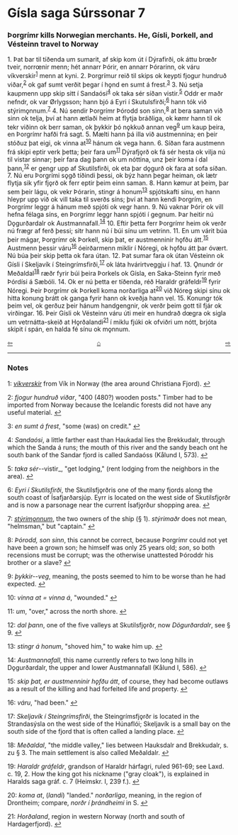 # Gísla saga Súrssonar 7

###  Þorgrímr kills Norwegian merchants. He, Gísli, Þorkell, and Vésteinn travel to Norway

1\. Þat bar til tíðenda um sumarit, af skip kom út í Dýrafirði, ok áttu br&oelig;ðr tveir, norr&oelig;nir menn; hét annarr Þórir, en annarr Þórarinn, ok váru víkverskir<sup id="a1">[1](#myfootnote1)</sup> menn at kyni. 2. Þorgrímur reið til skips ok keypti fjogur hundruð viðar,<sup id="a2">[2](#myfootnote2)</sup> ok gaf sumt verðit þegar í h&#x1EB;nd en sumt á frest.<sup id="a3">[3](#myfootnote3)</sup> 3. Nú setja kaupmenn upp skip sitt í Sandaósi<sup id="a4">[4](#myfootnote4)</sup> ok taka sér síðan vistir.<sup id="a5">[5](#myfootnote5)</sup> Oddr er maðr nefndr, ok var &Oslash;rlygsson; hann bjó á Eyri í Skutulsfirði;<sup id="a6">[6](#myfootnote6)</sup> hann tók við stýrim&#x1EB;nnum.<sup id="a7">[7](#myfootnote7)</sup> 4. Nú sendir Þorgrímr Þórodd son sinn,<sup id="a8">[8](#myfootnote8)</sup> at bera saman við sinn ok telja, því at hann ætlaði heim at flytja bráðliga, ok k&oslash;mr hann til ok tekr viðinn ok berr saman, ok þykkir þó n&#x1EB;kkuð annan veg<sup id="a9">[9](#myfootnote9)</sup> um kaup þeira, en Þorgrímr hafði frá sagt. 5. Mælti hann þá illa við austmennina; en þeir stóðuz þat eigi, ok vinna at<sup id="a10">[10](#myfootnote10)</sup> hánum ok vega hann. 6. Síðan fara austmenn frá skipi eptir verk þetta; þeir fara um<sup id="a11">[11](#myfootnote11)</sup> Dýrafj&#x1EB;rð ok fá sér hesta ok vilja nú til vistar sinnar; þeir fara dag þann ok um nóttina, unz þeir koma í dal þann,<sup id="a12">[12](#myfootnote12)</sup> er gengr upp af Skutilsfirði, ok eta þar d&#x1EB;gurð ok fara at sofa síðan. 7. Nú eru Þorgrími s&#x1EB;gð tíðindi þessi, ok býz hann þegar heiman, ok lætr flytja sik yfir fj&#x1EB;rð ok ferr eptir þeim einn saman. 8. Hann k&oslash;mur at þeim, þar sem þeir lágu, ok vekr Þórarin, stingr á honum<sup id="a13">[13](#myfootnote13)</sup> spjótskafti sínu, en hann hleypr upp við ok vill taka til sverðs síns; því at hann kendi Þorgrím, en Þorgrímr leggr á hánum með spjóti ok vegr hann. 9. Nú vaknar Þórir ok vill hefna félaga síns, en Þorgrímr leggr hann spjóti í gegnum. Þar heitir nú D&#x1EB;gurðardalr ok Austmannafall.<sup id="a14">[14](#myfootnote14)</sup> 10. Eftir þetta ferr Þorgrímr heim ok verðr nú frægr af ferð þessi; sitr hann nú í búi sínu um vetrinn. 11. En um várit búa þeir mágar, Þorgrímr ok Þorkell, skip þat, er austmenninir h&#x1EB;fðu átt.<sup id="a15">[15](#myfootnote15)</sup> Austmenn þessir váru<sup id="a16">[16](#myfootnote16)</sup> óeirðarmenn miklir í Nóregi, ok h&#x1EB;fðu átt þar óvært. Nú búa þeir skip þetta ok fara útan. 12. Þat sumar fara ok útan Vésteinn ok Gísli í Skeljavík í Steingrímsfirði,<sup id="a17">[17](#myfootnote17)</sup> ok láta hvárirtveggju í haf. 13. Ǫnundr ór Meðaldal<sup id="a18">[18](#myfootnote18)</sup> ræðr fyrir búi þeira Þorkels ok Gísla, en Saka-Steinn fyrir með Þórdísi á Sæbóli. 14. Ok er nú þetta er tíðenda, réð Haraldr gráfeldr<sup id="a19">[19](#myfootnote19)</sup> fyrir Nóregi. Þeir Þorgrímr ok Þorkell koma norðarliga at<sup id="a20">[20](#myfootnote20)</sup> við Nóreg skipi sínu ok hitta konung brátt ok ganga fyrir hann ok kveðja hann vel. 15. Konungr tók þeim vel, ok gerðuz þeir hánum handgengnir, ok verðr þeim gott til fjár ok virðingar. 16. Þeir Gísli ok Vésteinn váru úti meir en hundrað d&oelig;gra ok sigla um vetrnátta-skeið at H&#x1EB;rðalandi<sup id="a21">[21](#myfootnote21)</sup> í miklu fjúki ok ofviðri um nótt, brjóta skipit í spán, en halda fé sínu ok m&#x1EB;nnum.

<div style="float: left"><a href="http://rcblack.net/Gisla_saga/Gisla_6">⇦</a></div>
<div style="float: right"><a href="http://rcblack.net/Gisla_saga/Gisla_8">⇨</a></div>
<div style="margin: 0 auto; width: 100px;"><a href="http://rcblack.net/Gisla_saga/Gisla_home">&#8962;</a></div>

---

### Notes

<a name="myfootnote1" id="f1">1</a>:
 [_víkverskir_](https://old-norse.net/html/v.php#v%C3%ADkverjar2) from Vík in Norway (the area around Christiana Fjord).
[↩](#a1)

<a name="myfootnote2" id="f2">2</a>:
 _fjogur hundruð viðar_, "400 (480?) wooden posts." Timber had to be imported from Norway because the Icelandic forests did not have any useful material.
[↩](#a2)

<a name="myfootnote3" id="f3">3</a>:
 _en sumt á frest_, "some (was) on credit."
[↩](#a3)

<a name="myfootnote4" id="f4">4</a>:
 _Sandaósi_, a little farther east than Haukadal lies the Brekkudalr, through which the Sanda á runs; the mouth of this river and the sandy beach ont he south bank of the Sandar fjord is called Sandaóss (Kålund I, 573).
[↩](#a4)

<a name="myfootnote5" id="f5">5</a>:
 _taka sér_--vistir_, "get lodging," (rent lodging from the neighbors in the area).
[↩](#a5)

<a name="myfootnote6" id="f6">6</a>:
 _Eyri í Skutilsfirði_, the Skutilsfj&#x1EB;rðris one of the many fjords along the south coast of Ísafjarðarsjúp. Eyrr is located on the west side of Skutilsfj&#x1EB;rðr and is now a parsonage near the current Ísafj&#x1EB;rður shopping area.
[↩](#a6)

<a name="myfootnote7" id="f7">7</a>:
 [_stýrim&#x1EB;nnum_](https://old-norse.net/html/s.php#st%C3%BDrima%C3%B0r), the two owners of the ship (&sect; 1). _stýrimaðr_ does not mean, "helmsman," but "captain."
[↩](#a7)

<a name="myfootnote8" id="f8">8</a>:
 _Þórodd, son sinn_, this cannot be correct, because Þorgrímr could not yet have been a grown son; he himself was only 25 years old; _son_, so both recensions must be corrupt; was the otherwise unattested Þóroddr his brother or a slave?
[↩](#a8)

<a name="myfootnote9" id="f9">9</a>:
 _þykkir--veg_, meaning, the posts seemed to him to be worse than he had expected.
[↩](#a9)

<a name="myfootnote10" id="f10">10</a>:
 _vinna at = vinna á_, "wounded."
[↩](#a10)

<a name="myfootnote11" id="f11">11</a>:
 _um_, "over," across the north shore.
[↩](#a11)

<a name="myfootnote12" id="f12">12</a>:
 _dal þann_, one of the five valleys at Skutilsfj&#x1EB;rðr, now _Dögurðardalr_, see &sect; 9.
[↩](#a12)

<a name="myfootnote13" id="f13">13</a>:
 _stingr á honum_, "shoved him," to wake him up.
[↩](#a13)

<a name="myfootnote14" id="f14">14</a>:
 _Austmannafall_, this name currently refers to two long hills in D&#x1EB;gurðardalr, the upper and lower Austmannafall (Kålund I, 586).
[↩](#a14)

<a name="myfootnote15" id="f15">15</a>:
 _skip þat, er austmenninir h&#x1EB;fðu átt_, of course, they had become outlaws as a result of the killing and had forfeited life and property.
[↩](#a15)

<a name="myfootnote16" id="f16">16</a>:
 _váru_, "had been."
[↩](#a16)

<a name="myfootnote17" id="f17">17</a>:
 _Skeljavík í Steingrímsfirði_, the Steingrímsfj&#x1EB;rðr is located in the Strandasýsla on the west side of the Húnaflói; Skeljavík is a small bay on the south side of the fjord that is often called a landing place.
[↩](#a17)

<a name="myfootnote18" id="f18">18</a>:
 _Meðaldal_, "the middle valley," lies between Hauksdalr and Brekkudalr, s. zu &sect; 3. The main settlement is also called Meðaldalr.
[↩](#a18)

<a name="myfootnote19" id="f19">19</a>:
 _Haraldr gráfeldr_, grandson of Haraldr hárfagri, ruled 961-69; see Laxd. c. 19, 2. How the king got his nickname ("gray cloak"), is explained in Haralds saga gráf. c. 7 (Heimskr. I, 239 f.).
[↩](#a19)

<a name="myfootnote20" id="f20">20</a>:
 _koma at_, (_landi_) "landed." _norðarliga_, meaning, in the region of Drontheim; compare, _norðr í þrándheimi_ in S.
[↩](#a20)

<a name="myfootnote21" id="f21">21</a>:
 _Horðaland_, region in western Norway (north and south of Hardagerfjord).
[↩](#a21)
